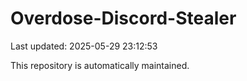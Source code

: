 # Overdose-Discord-Stealer

Last updated: 2025-05-29 23:12:53

This repository is automatically maintained.
